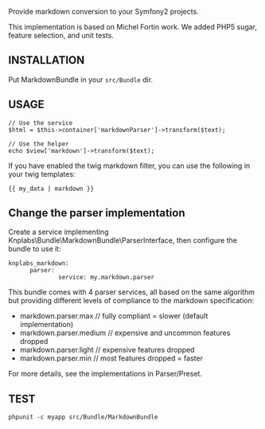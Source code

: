 Provide markdown conversion to your Symfony2 projects.

This implementation is based on Michel Fortin work.
We added PHP5 sugar, feature selection, and unit tests.

## INSTALLATION

Put MarkdownBundle in your `src/Bundle` dir.

## USAGE

    // Use the service
    $html = $this->container['markdownParser']->transform($text);

    // Use the helper
    echo $view['markdown']->transform($text);

If you have enabled the twig markdown filter, you can use the following in your twig templates:

    {{ my_data | markdown }}

## Change the parser implementation

Create a service implementing Knplabs\Bundle\MarkdownBundle\ParserInterface,
then configure the bundle to use it:

    knplabs_markdown:
          parser:
                  service: my.markdown.parser

This bundle comes with 4 parser services, all based on the same algorithm
but providing different levels of compliance to the markdown specification:

- markdown.parser.max       // fully compliant = slower (default implementation)
- markdown.parser.medium    // expensive and uncommon features dropped
- markdown.parser.light     // expensive features dropped
- markdown.parser.min       // most features dropped = faster

For more details, see the implementations in Parser/Preset.

## TEST

    phpunit -c myapp src/Bundle/MarkdownBundle
